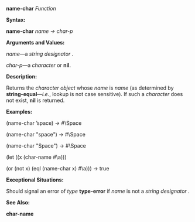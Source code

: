 **name-char** *Function* 



**Syntax:** 



**name-char** *name → char-p* 



**Arguments and Values:** 



*name*—a *string designator* . 



*char-p*—a *character* or **nil**. 



**Description:** 



Returns the *character object* whose *name* is *name* (as determined by **string-equal**—*i.e.*, lookup is not case sensitive). If such a *character* does not exist, **nil** is returned. 



**Examples:** 



(name-char ’space) → #\Space 



(name-char "space") → #\Space 



(name-char "Space") → #\Space 



(let ((x (char-name #\a))) 



(or (not x) (eql (name-char x) #\a))) → true 



**Exceptional Situations:** 



Should signal an error of *type* **type-error** if *name* is not a *string designator* . 



**See Also:** 



**char-name** 







 



 





